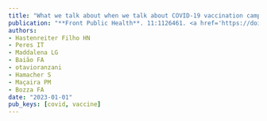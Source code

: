 ```yaml
---
title: "What we talk about when we talk about COVID-19 vaccination campaign impact: a narrative review"
publication: "**Front Public Health**. 11:1126461. <a href='https://doi.org/10.3389/fpubh.2023.1126461' target='_blank' rel='noopener noreferrer'>10.3389/fpubh.2023.1126461</a>"
authors:
- Hastenreiter Filho HN
- Peres IT
- Maddalena LG
- Baião FA
- otavioranzani
- Hamacher S
- Maçaira PM
- Bozza FA
date: "2023-01-01"
pub_keys: [covid, vaccine]
---
```

